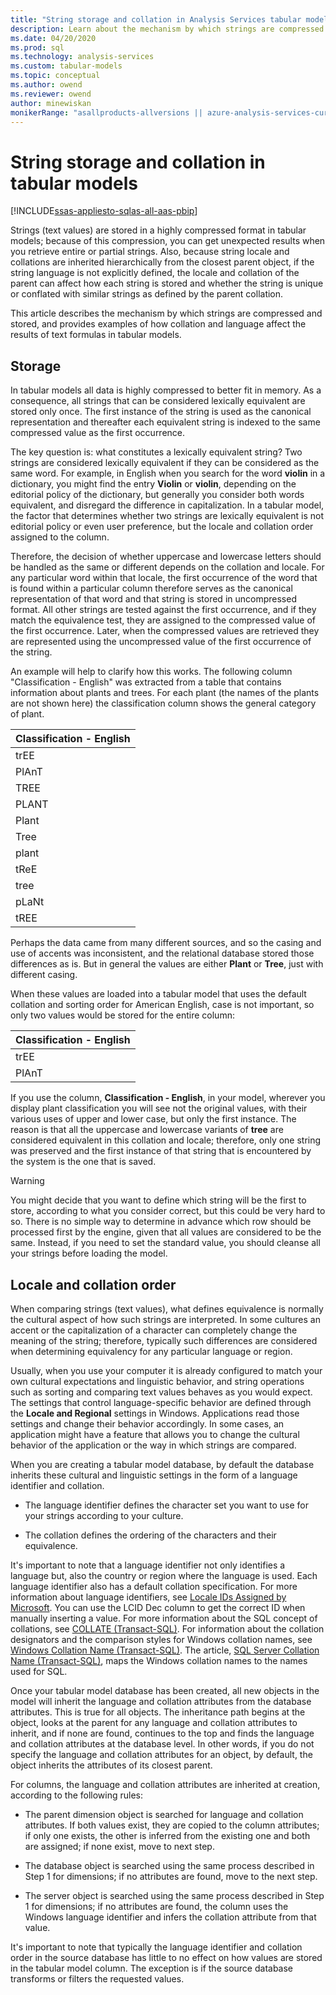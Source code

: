 ```yaml
---
title: "String storage and collation in Analysis Services tabular models | Microsoft Docs"
description: Learn about the mechanism by which strings are compressed and stored, and provides examples of how collation and language affect the results of text formulas in tabular models.
ms.date: 04/20/2020
ms.prod: sql
ms.technology: analysis-services
ms.custom: tabular-models
ms.topic: conceptual
ms.author: owend
ms.reviewer: owend
author: minewiskan
monikerRange: "asallproducts-allversions || azure-analysis-services-current || power-bi-premium-current || >= sql-analysis-services-2016"
---
```

# String storage and collation in tabular models

[!INCLUDE[ssas-appliesto-sqlas-all-aas-pbip](../includes/ssas-appliesto-sqlas-all-aas-pbip.md)]

Strings (text values) are stored in a highly compressed format in tabular models; because of this compression, you can get unexpected results when you retrieve entire or partial strings. Also, because string locale and collations are inherited hierarchically from the closest parent object, if the string language is not explicitly defined, the locale and collation of the parent can affect how each string is stored and whether the string is unique or conflated with similar strings as defined by the parent collation.  
  
This article describes the mechanism by which strings are compressed and stored, and provides examples of how collation and language affect the results of text formulas in tabular models.  
  
## Storage

In tabular models all data is highly compressed to better fit in memory. As a consequence, all strings that can be considered lexically equivalent are stored only once. The first instance of the string is used as the canonical representation and thereafter each equivalent string is indexed to the same compressed value as the first occurrence.  
  
The key question is: what constitutes a lexically equivalent string? Two strings are considered lexically equivalent if they can be considered as the same word. For example, in English when you search for the word **violin** in a dictionary, you might find the entry **Violin** or **violin**, depending on the editorial policy of the dictionary, but generally you consider both words equivalent, and disregard the difference in capitalization. In a tabular model, the factor that determines whether two strings are lexically equivalent is not editorial policy or even user preference, but the locale and collation order assigned to the column.  
  
Therefore, the decision of whether uppercase and lowercase letters should be handled as the same or different depends on the collation and locale. For any particular word within that locale, the first occurrence of the word that is found within a particular column therefore serves as the canonical representation of that word and that string is stored in uncompressed format.  All other strings are tested against the first occurrence, and if they match the equivalence test, they are assigned to the compressed value of the first occurrence. Later, when the compressed values are retrieved they are represented using the uncompressed value of the first occurrence of the string.  
  
An example will help to clarify how this works. The following column "Classification - English" was extracted from a table that contains information about plants and trees. For each plant (the names of the plants are not shown here) the classification column shows the general category of plant.  
  
|Classification - English|  
|-------------------------------|  
|trEE|  
|PlAnT|  
|TREE|  
|PLANT|  
|Plant|  
|Tree|  
|plant|  
|tReE|  
|tree|  
|pLaNt|  
|tREE|  
  
Perhaps the data came from many different sources, and so the casing and use of accents was inconsistent, and the relational database stored those differences as is. But in general the values are either **Plant** or **Tree**, just with different casing.  
  
When these values are loaded into a tabular model that uses the default collation and sorting order for American English, case is not important, so only two values would be stored for the entire column:  
  
|Classification - English|  
|-------------------------------|  
|trEE|  
|PlAnT|  
  
If you use the column, **Classification - English**, in your model, wherever you display plant classification you will see not the original values, with their various uses of upper and lower case, but only the first instance. The reason is that all the uppercase and lowercase variants of **tree** are considered equivalent in this collation and locale; therefore, only one string was preserved and the first instance of that string that is encountered by the system is the one that is saved.  
  
> [!WARNING]  
> You might decide that you want to define which string will be the first to store, according to what you consider correct, but this could be very hard to so. There is no simple way to determine in advance which row should be processed first by the engine, given that all values are considered to be the same. Instead, if you need to set the standard value, you should cleanse all your strings before loading the model.  
  
## Locale and collation order

When comparing strings (text values), what defines equivalence is normally the cultural aspect of how such strings are interpreted. In some cultures an accent or the capitalization of a character can completely change the meaning of the string; therefore, typically such differences are considered when determining equivalency for any particular language or region.  
  
 Usually, when you use your computer it is already configured to match your own cultural expectations and linguistic behavior, and string operations such as sorting and comparing text values behaves as you would expect. The settings that control language-specific behavior are defined through the **Locale and Regional** settings in Windows. Applications read those settings and change their behavior accordingly. In some cases, an application might have a feature that allows you to change the cultural behavior of the application or the way in which strings are compared.  
  
When you are creating a tabular model database, by default the database inherits these cultural and linguistic settings in the form of a language identifier and collation.  
  
- The language identifier defines the character set you want to use for your strings according to your culture.  
  
- The collation defines the ordering of the characters and their equivalence.  
  
It's important to note that a language identifier not only identifies a language but, also the country or region where the language is used. Each language identifier also has a default collation specification. For more information about language identifiers, see [Locale IDs Assigned by Microsoft](/openspecs/windows_protocols/ms-lcid/a9eac961-e77d-41a6-90a5-ce1a8b0cdb9c). You can use the LCID Dec column to get the correct ID when manually inserting a value. For more information about the SQL concept of collations, see [COLLATE &#40;Transact-SQL&#41;](/sql/t-sql/statements/collations). For information about the collation designators and the comparison styles for Windows collation names, see [Windows Collation Name &#40;Transact-SQL&#41;](/sql/t-sql/statements/windows-collation-name-transact-sql). The article, [SQL Server Collation Name &#40;Transact-SQL&#41;](/sql/t-sql/statements/sql-server-collation-name-transact-sql), maps the Windows collation names to the names used for SQL.  
  
Once your tabular model database has been created, all new objects in the model will inherit the language and collation attributes from the database attributes. This is true for all objects. The inheritance path begins at the object, looks at the parent for any language and collation attributes to inherit, and if none are found, continues to the top and finds the language and collation attributes at the database level. In other words, if you do not specify the language and collation attributes for an object, by default, the object inherits the attributes of its closest parent.  
  
For columns, the language and collation attributes are inherited at creation, according to the following rules:  
  
- The parent dimension object is searched for language and collation attributes. If both values exist, they are copied to the column attributes; if only one exists, the other is inferred from the existing one and both are assigned; if none exist, move to next step.  
  
- The database object is searched using the same process described in Step 1 for dimensions; if no attributes are found, move to the next step.  
  
- The server object is searched using the same process described in Step 1 for dimensions; if no attributes are found, the column uses the Windows language identifier and infers the collation attribute from that value.  
  
It's important to note that typically the language identifier and collation order in the source database has little to no effect on how values are stored in the tabular model column. The exception is if the source database transforms or filters the requested values.  
